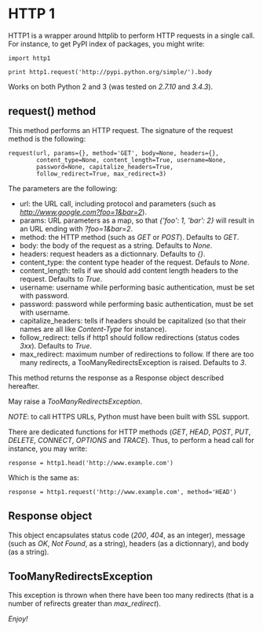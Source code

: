 # HTTP 1

HTTP1 is a wrapper around httplib to perform HTTP requests in a single call. For instance, to get PyPI index of packages, you might write:

    import http1

    print http1.request('http://pypi.python.org/simple/').body

Works on both Python 2 and 3 (was tested on *2.7.10* and *3.4.3*).

## request() method

This method performs an HTTP request. The signature of the request method is the following:

    request(url, params={}, method='GET', body=None, headers={},
            content_type=None, content_length=True, username=None,
            password=None, capitalize_headers=True,
            follow_redirect=True, max_redirect=3)

The parameters are the following:

- url: the URL call, including protocol and parameters (such as *http://www.google.com?foo=1&bar=2*).
- params: URL parameters as a map, so that *{'foo': 1, 'bar': 2}* will result in an URL ending with *?foo=1&bar=2*.
- method: the HTTP method (such as *GET* or *POST*). Defaults to *GET*.
- body: the body of the request as a string. Defaults to *None*.
- headers: request headers as a dictionnary. Defaults to *{}*.
- content_type: the content type header of the request. Defauls to *None*.
- content_length: tells if we should add content length headers to the request. Defaults to *True*.
- username: username while performing basic authentication, must be set with password.
- password: password while performing basic authentication, must be set with username.
- capitalize_headers: tells if headers should be capitalized (so that their names are all like *Content-Type* for instance).
- follow_redirect: tells if http1 should follow redirections (status codes *3xx*). Defaults to *True*.
- max_redirect: maximum number of redirections to follow. If there are too many redirects, a TooManyRedirectsException is raised. Defaults to *3*.

This method returns the response as a Response object described hereafter.

May raise a *TooManyRedirectsException*.

*NOTE*: to call HTTPS URLs, Python must have been built with SSL support.

There are dedicated functions for HTTP methods (*GET*, *HEAD*, *POST*, *PUT*, *DELETE*, *CONNECT*, *OPTIONS* and *TRACE*). Thus, to perform a head call for instance, you may write:

    response = http1.head('http://www.example.com')

Which is the same as:

    response = http1.request('http://www.example.com', method='HEAD')

## Response object

This object encapsulates status code (*200*, *404*, as an integer), message (such as *OK*, *Not Found*, as a string), headers (as a dictionnary), and body (as a string).

## TooManyRedirectsException

This exception is thrown when there have been too many redirects (that is a number of refirects greater than *max_redirect*).

*Enjoy!*

